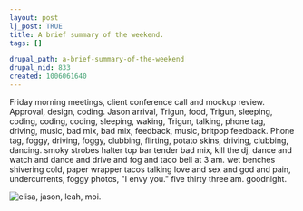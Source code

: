 ```yaml
--- 
layout: post
lj_post: TRUE
title: A brief summary of the weekend.
tags: []

drupal_path: a-brief-summary-of-the-weekend
drupal_nid: 833
created: 1006061640
---
```

Friday morning meetings, client conference call and mockup review. Approval, design, coding. Jason arrival, Trigun, food, Trigun, sleeping, coding, coding, coding, sleeping, waking, Trigun, talking, phone tag, driving, music, bad mix, bad mix, feedback, music, britpop feedback. Phone tag, foggy, driving, foggy, clubbing, flirting, potato skins, driving, clubbing, dancing. smoky strobes halter top bar tender bad mix, kill the dj, dance and watch and dance and drive and fog and taco bell at 3 am. wet benches shivering cold, paper wrapper tacos talking love and sex and god and pain, undercurrents, foggy photos, "I envy you." five thirty three am. goodnight.

<img align="center" src="http://www.predicate.net/jelj.jpg" alt="elisa, jason, leah, moi.">
